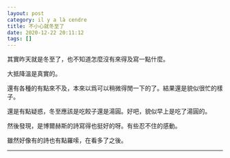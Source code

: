 ```yaml
---
layout: post
category: il y a là cendre
title: 不小心就冬至了
date: 2020-12-22 20:11:12
tags: []
---
```


其實昨天就是冬至了，也不知道怎麼沒有來得及寫一點什麼。

大抵降溫是真實的。

還有各種的有點來不及，本來以爲可以稍微得閒一下的了。結果還是貌似很忙的樣子。

還是有點疑惑，冬至應該是吃餃子還是湯圓。好吧，貌似早上是吃了湯圓的。

然後發現，是博爾赫斯的詩寫得也挺好的呀。有些忍不住的感動。

雖然好像有的詩也有點羅嗦，在看多了之後。

------





